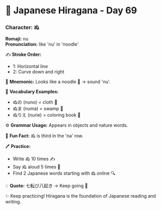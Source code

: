 # 📖 Japanese Hiragana - Day 69

### Character: ぬ  
**Romaji:** nu  
**Pronunciation:** like 'nu' in 'noodle'  

✍️ **Stroke Order:**  
- 1: Horizontal line
- 2: Curve down and right

📝 **Mnemonic:** Looks like a noodle 🍜 → sound 'nu'.  

📌 **Vocabulary Examples:**  
- ぬの (nuno) = cloth 🧵
- ぬま (numa) = swamp 🌾
- ぬりえ (nurie) = coloring book 🎨

⚙️ **Grammar Usage:** Appears in objects and nature words.  

🎉 **Fun Fact:** ぬ is third in the 'na' row.  

🖊️ **Practice:**  
- Write ぬ 10 times ✍️
- Say ぬ aloud 5 times 🎤
- Find 2 Japanese words starting with ぬ online 🔍

💡 **Quote:** 七転び八起き → Keep going 💪  

✨ Keep practicing! Hiragana is the foundation of Japanese reading and writing.
